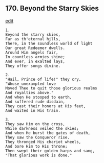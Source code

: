 
## 170.  Beyond the Starry Skies
[edit](https://docs.google.com/document/d/1CyyY_bWEk5RJ4iTGqZJxnmRj9Un3w%2DQ2/edit?mode=html)




    1.
    Beyond the starry skies, 
    Far as th'eternal hills, 
    There, in the soundless world of light 
    Our great Redeemer dwells. 
    Around Him angels fair, 
    In countless armies shine; 
    And ever, in exalted lays, 
    They offer songs divine. 

    2.
    "Hail, Prince of life!" they cry, 
    "Whose unexampled love 
    Moved Thee to quit those glorious realms 
    And royalties above." 
    And when He stooped to earth, 
    And suffered rude disdain, 
    They cast their honors at His feet, 
    And waited in His train. 

    3.
    They saw Him on the cross, 
    While darkness veiled the skies; 
    And when He burst the gates of death, 
    They saw the Conqueror rise. 
    They thronged His chariot wheels, 
    And bore Him to His throne; 
    Then swept their golden harps and sang, 
    "That glorious work is done."
